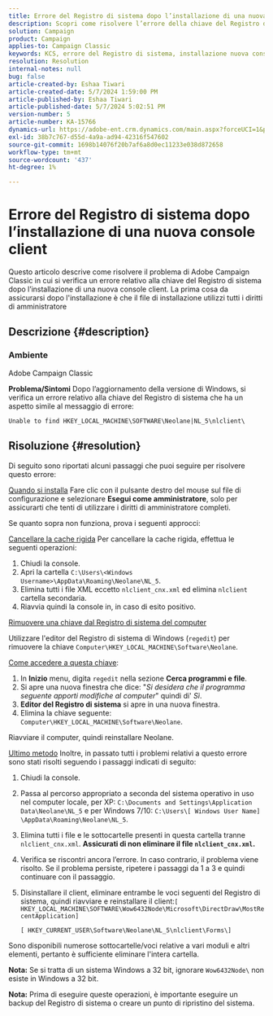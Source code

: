 ```yaml
---
title: Errore del Registro di sistema dopo l’installazione di una nuova console client
description: Scopri come risolvere l’errore della chiave del Registro di sistema quando tenti di installare una nuova console client in Campaign Classic.
solution: Campaign
product: Campaign
applies-to: Campaign Classic
keywords: KCS, errore del Registro di sistema, installazione nuova console client, Adobe Campaign Classic, risoluzione dei problemi, cancellazione della cache, regedit, chiave del Registro di sistema
resolution: Resolution
internal-notes: null
bug: false
article-created-by: Eshaa Tiwari
article-created-date: 5/7/2024 1:59:00 PM
article-published-by: Eshaa Tiwari
article-published-date: 5/7/2024 5:02:51 PM
version-number: 5
article-number: KA-15766
dynamics-url: https://adobe-ent.crm.dynamics.com/main.aspx?forceUCI=1&pagetype=entityrecord&etn=knowledgearticle&id=f984b8ed-790c-ef11-9f8a-6045bd006793
exl-id: 38b7c767-d55d-4a9a-ad94-42316f547602
source-git-commit: 1698b14076f20b7af6a8d0ec11233e038d872658
workflow-type: tm+mt
source-wordcount: '437'
ht-degree: 1%

---
```


# Errore del Registro di sistema dopo l’installazione di una nuova console client


Questo articolo descrive come risolvere il problema di Adobe Campaign Classic in cui si verifica un errore relativo alla chiave del Registro di sistema dopo l’installazione di una nuova console client. La prima cosa da assicurarsi dopo l&#39;installazione è che il file di installazione utilizzi tutti i diritti di amministratore

## Descrizione {#description}


### Ambiente

Adobe Campaign Classic

<b>Problema/Sintomi</b>
Dopo l’aggiornamento della versione di Windows, si verifica un errore relativo alla chiave del Registro di sistema che ha un aspetto simile al messaggio di errore:


```
Unable to find HKEY_LOCAL_MACHINE\SOFTWARE\Neolane|NL_5\nlclient\
```



## Risoluzione {#resolution}


Di seguito sono riportati alcuni passaggi che puoi seguire per risolvere questo errore:

<u>Quando si installa</u>
Fare clic con il pulsante destro del mouse sul file di configurazione e selezionare <b>Esegui come amministratore</b>, solo per assicurarti che tenti di utilizzare i diritti di amministratore completi.

Se quanto sopra non funziona, prova i seguenti approcci:

<u>Cancellare la cache rigida</u>
Per cancellare la cache rigida, effettua le seguenti operazioni:

1. Chiudi la console.
2. Apri la cartella `C:\Users\<Windows Username>\AppData\Roaming\Neolane\NL_5`.
3. Elimina tutti i file XML eccetto `nlclient_cnx.xml` ed elimina `nlclient` cartella secondaria.
4. Riavvia quindi la console in, in caso di esito positivo.


<u>Rimuovere una chiave dal Registro di sistema del computer</u>

Utilizzare l&#39;editor del Registro di sistema di Windows (`regedit`) per rimuovere la chiave `Computer\HKEY_LOCAL_MACHINE\Software\Neolane`.

<u>Come accedere a questa chiave</u>:

1. In <b>Inizio</b> menu, digita `regedit` nella sezione <b>Cerca programmi e file</b>.
2. Si apre una nuova finestra che dice: &quot;*Si desidera che il programma seguente apporti modifiche al computer*&quot; quindi di&#39; *Sì*.
3. <b>Editor del Registro di sistema</b> si apre in una nuova finestra.
4. Elimina la chiave seguente: `Computer\HKEY_LOCAL_MACHINE\Software\Neolane`.


Riavviare il computer, quindi reinstallare Neolane.

<u>Ultimo metodo</u>
Inoltre, in passato tutti i problemi relativi a questo errore sono stati risolti seguendo i passaggi indicati di seguito:

1. Chiudi la console.
2. Passa al percorso appropriato a seconda del sistema operativo in uso nel computer locale, per XP: `C:\Documents and Settings\Application Data\Neolane\NL_5` e per Windows 7/10: `C:\Users\[ Windows User Name] \AppData\Roaming\Neolane\NL_5`.
3. Elimina tutti i file e le sottocartelle presenti in questa cartella tranne `nlclient_cnx.xml`. <b>Assicurati di non eliminare il file `nlclient_cnx.xml`.</b>
4. Verifica se riscontri ancora l’errore. In caso contrario, il problema viene risolto. Se il problema persiste, ripetere i passaggi da 1 a 3 e quindi continuare con il passaggio.
5. Disinstallare il client, eliminare entrambe le voci seguenti del Registro di sistema, quindi riavviare e reinstallare il client:`[ HKEY_LOCAL_MACHINE\SOFTWARE\Wow6432Node\Microsoft\DirectDraw\MostRecentApplication]`

   `[ HKEY_CURRENT_USER\Software\Neolane\NL_5\nlclient\Forms\]`


Sono disponibili numerose sottocartelle/voci relative a vari moduli e altri elementi, pertanto è sufficiente eliminare l&#39;intera cartella.

<b>Nota:</b> Se si tratta di un sistema Windows a 32 bit, ignorare `Wow6432Node\` non esiste in Windows a 32 bit.

<b>Nota:</b> Prima di eseguire queste operazioni, è importante eseguire un backup del Registro di sistema o creare un punto di ripristino del sistema.

